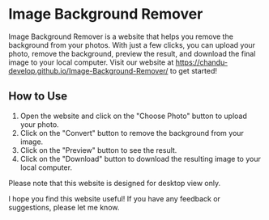 # Image Background Remover

Image Background Remover is a website that helps you remove the background from your photos. With just a few clicks, you can upload your photo, remove the background, preview the result, and download the final image to your local computer.
Visit our website at https://chandu-develop.github.io/Image-Background-Remover/ to get started!

## How to Use
1. Open the website and click on the "Choose Photo" button to upload your photo.
2. Click on the "Convert" button to remove the background from your image.
3. Click on the "Preview" button to see the result.
4. Click on the "Download" button to download the resulting image to your local computer.

Please note that this website is designed for desktop view only.

I hope you find this website useful! If you have any feedback or suggestions, please let me know.
